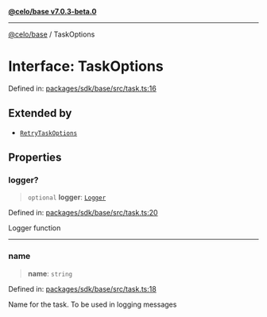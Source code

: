 [**@celo/base v7.0.3-beta.0**](../README.md)

***

[@celo/base](../README.md) / TaskOptions

# Interface: TaskOptions

Defined in: [packages/sdk/base/src/task.ts:16](https://github.com/celo-org/developer-tooling/blob/master/packages/sdk/base/src/task.ts#L16)

## Extended by

- [`RetryTaskOptions`](RetryTaskOptions.md)

## Properties

### logger?

> `optional` **logger**: [`Logger`](../type-aliases/Logger.md)

Defined in: [packages/sdk/base/src/task.ts:20](https://github.com/celo-org/developer-tooling/blob/master/packages/sdk/base/src/task.ts#L20)

Logger function

***

### name

> **name**: `string`

Defined in: [packages/sdk/base/src/task.ts:18](https://github.com/celo-org/developer-tooling/blob/master/packages/sdk/base/src/task.ts#L18)

Name for the task. To be used in logging messages
